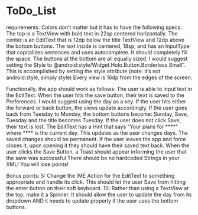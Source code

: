# ToDo_List
requirements:
Colors don’t matter but it has to have the following specs:
The top is a TextView with bold text in 22sp centered horizontally.
The center is an EditText that is 12dp below the title TextView and 12dp above the bottom buttons. The text inside is centered, 18sp, and has an InputType that capitalizes sentences and uses autocomplete. It should completely fill the space. 
The buttons at the bottom are all equally sized. I would suggest setting the Style to @android:style/Widget.Holo.Button.Borderless.Small". This is accomplished by setting the style attribute (note: it’s not android:style, simply style) 
Every view is 16dp from the edges of the screen.

Functionally, the app should work as follows: 
The user is able to input text in the EditText. When the user hits the save button, their text is saved to the Preferences. I would suggest using the day as a key.
If the user hits either the forward or back button, the views update accordingly. If the user goes back from Tuesday to Monday, the bottom buttons become: Sunday, Save, Tuesday and the title becomes Tuesday.
If the user does not click Save, their text is lost. 
The EditText has a Hint that says “Your plans for ****” where **** is the current day. This updates as the user changes days. 
The saved changes should be permanent. If the user leaves the app and force closes it, upon opening it they should have their saved text back. 
When the user clicks the Save Button, a Toast should appear informing the user that the save was successful
There should be no hardcoded Strings in your XML! You will lose points!

Bonus points:
5: Change the IME Action for the EditText to something appropriate and handle its click. This should let the user Save from hitting the enter button on their soft keyboard.
10: Rather than using a TextView at the top, make it a Spinner. It should allow the user to update the day from its dropdown AND it needs to update properly if the user uses the bottom buttons. 

